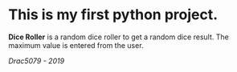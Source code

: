 # This is my first python project. 

**Dice Roller** is a random dice roller to get a random dice result. The maximum value is entered from the user.

*Drac5079 - 2019*